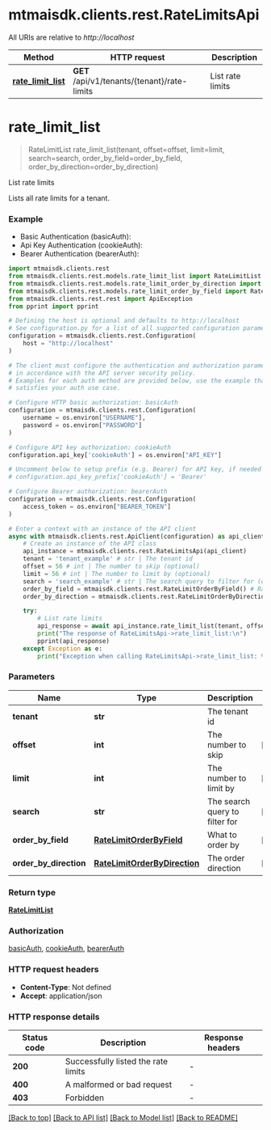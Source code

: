 # mtmaisdk.clients.rest.RateLimitsApi

All URIs are relative to *http://localhost*

Method | HTTP request | Description
------------- | ------------- | -------------
[**rate_limit_list**](RateLimitsApi.md#rate_limit_list) | **GET** /api/v1/tenants/{tenant}/rate-limits | List rate limits


# **rate_limit_list**
> RateLimitList rate_limit_list(tenant, offset=offset, limit=limit, search=search, order_by_field=order_by_field, order_by_direction=order_by_direction)

List rate limits

Lists all rate limits for a tenant.

### Example

* Basic Authentication (basicAuth):
* Api Key Authentication (cookieAuth):
* Bearer Authentication (bearerAuth):

```python
import mtmaisdk.clients.rest
from mtmaisdk.clients.rest.models.rate_limit_list import RateLimitList
from mtmaisdk.clients.rest.models.rate_limit_order_by_direction import RateLimitOrderByDirection
from mtmaisdk.clients.rest.models.rate_limit_order_by_field import RateLimitOrderByField
from mtmaisdk.clients.rest.rest import ApiException
from pprint import pprint

# Defining the host is optional and defaults to http://localhost
# See configuration.py for a list of all supported configuration parameters.
configuration = mtmaisdk.clients.rest.Configuration(
    host = "http://localhost"
)

# The client must configure the authentication and authorization parameters
# in accordance with the API server security policy.
# Examples for each auth method are provided below, use the example that
# satisfies your auth use case.

# Configure HTTP basic authorization: basicAuth
configuration = mtmaisdk.clients.rest.Configuration(
    username = os.environ["USERNAME"],
    password = os.environ["PASSWORD"]
)

# Configure API key authorization: cookieAuth
configuration.api_key['cookieAuth'] = os.environ["API_KEY"]

# Uncomment below to setup prefix (e.g. Bearer) for API key, if needed
# configuration.api_key_prefix['cookieAuth'] = 'Bearer'

# Configure Bearer authorization: bearerAuth
configuration = mtmaisdk.clients.rest.Configuration(
    access_token = os.environ["BEARER_TOKEN"]
)

# Enter a context with an instance of the API client
async with mtmaisdk.clients.rest.ApiClient(configuration) as api_client:
    # Create an instance of the API class
    api_instance = mtmaisdk.clients.rest.RateLimitsApi(api_client)
    tenant = 'tenant_example' # str | The tenant id
    offset = 56 # int | The number to skip (optional)
    limit = 56 # int | The number to limit by (optional)
    search = 'search_example' # str | The search query to filter for (optional)
    order_by_field = mtmaisdk.clients.rest.RateLimitOrderByField() # RateLimitOrderByField | What to order by (optional)
    order_by_direction = mtmaisdk.clients.rest.RateLimitOrderByDirection() # RateLimitOrderByDirection | The order direction (optional)

    try:
        # List rate limits
        api_response = await api_instance.rate_limit_list(tenant, offset=offset, limit=limit, search=search, order_by_field=order_by_field, order_by_direction=order_by_direction)
        print("The response of RateLimitsApi->rate_limit_list:\n")
        pprint(api_response)
    except Exception as e:
        print("Exception when calling RateLimitsApi->rate_limit_list: %s\n" % e)
```



### Parameters


Name | Type | Description  | Notes
------------- | ------------- | ------------- | -------------
 **tenant** | **str**| The tenant id | 
 **offset** | **int**| The number to skip | [optional] 
 **limit** | **int**| The number to limit by | [optional] 
 **search** | **str**| The search query to filter for | [optional] 
 **order_by_field** | [**RateLimitOrderByField**](.md)| What to order by | [optional] 
 **order_by_direction** | [**RateLimitOrderByDirection**](.md)| The order direction | [optional] 

### Return type

[**RateLimitList**](RateLimitList.md)

### Authorization

[basicAuth](../README.md#basicAuth), [cookieAuth](../README.md#cookieAuth), [bearerAuth](../README.md#bearerAuth)

### HTTP request headers

 - **Content-Type**: Not defined
 - **Accept**: application/json

### HTTP response details

| Status code | Description | Response headers |
|-------------|-------------|------------------|
**200** | Successfully listed the rate limits |  -  |
**400** | A malformed or bad request |  -  |
**403** | Forbidden |  -  |

[[Back to top]](#) [[Back to API list]](../README.md#documentation-for-api-endpoints) [[Back to Model list]](../README.md#documentation-for-models) [[Back to README]](../README.md)

